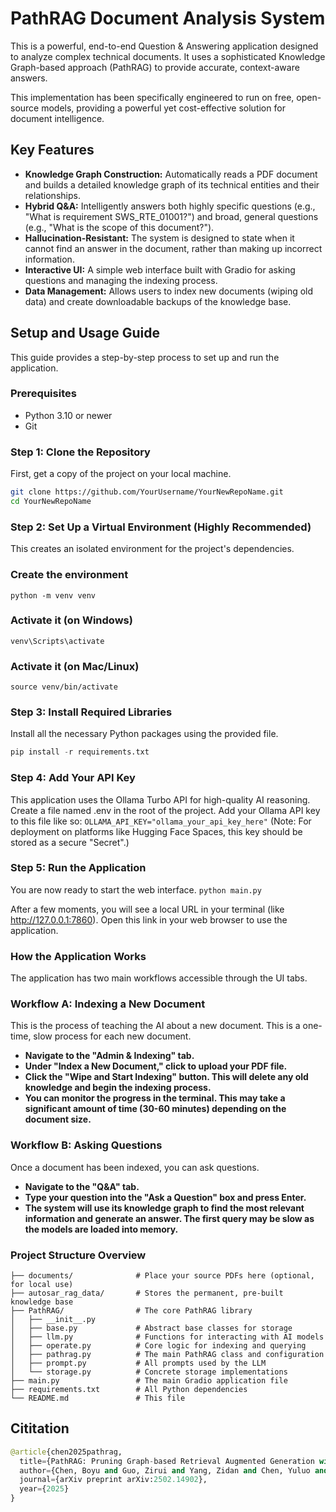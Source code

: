 # PathRAG Document Analysis System

This is a powerful, end-to-end Question & Answering application designed to analyze complex technical documents. It uses a sophisticated Knowledge Graph-based approach (PathRAG) to provide accurate, context-aware answers.

This implementation has been specifically engineered to run on free, open-source models, providing a powerful yet cost-effective solution for document intelligence.

## Key Features

- **Knowledge Graph Construction:** Automatically reads a PDF document and builds a detailed knowledge graph of its technical entities and their relationships.
- **Hybrid Q&A:** Intelligently answers both highly specific questions (e.g., "What is requirement SWS_RTE_01001?") and broad, general questions (e.g., "What is the scope of this document?").
- **Hallucination-Resistant:** The system is designed to state when it cannot find an answer in the document, rather than making up incorrect information.
- **Interactive UI:** A simple web interface built with Gradio for asking questions and managing the indexing process.
- **Data Management:** Allows users to index new documents (wiping old data) and create downloadable backups of the knowledge base.

## Setup and Usage Guide

This guide provides a step-by-step process to set up and run the application.

### Prerequisites
- Python 3.10 or newer
- Git

### Step 1: Clone the Repository
First, get a copy of the project on your local machine.
```bash
git clone https://github.com/YourUsername/YourNewRepoName.git
cd YourNewRepoName
```
### Step 2: Set Up a Virtual Environment (Highly Recommended)
This creates an isolated environment for the project's dependencies.

### Create the environment
```
python -m venv venv
```
### Activate it (on Windows)
```
venv\Scripts\activate
```
### Activate it (on Mac/Linux)
```
source venv/bin/activate
```
### Step 3: Install Required Libraries
Install all the necessary Python packages using the provided file.
```python
pip install -r requirements.txt
```
### Step 4: Add Your API Key
This application uses the Ollama Turbo API for high-quality AI reasoning.
Create a file named .env in the root of the project.
Add your Ollama API key to this file like so:
```OLLAMA_API_KEY="ollama_your_api_key_here"```
(Note: For deployment on platforms like Hugging Face Spaces, this key should be stored as a secure "Secret".)

### Step 5: Run the Application
You are now ready to start the web interface.
```python main.py```

After a few moments, you will see a local URL in your terminal (like http://127.0.0.1:7860). Open this link in your web browser to use the application.

### How the Application Works
The application has two main workflows accessible through the UI tabs.

### Workflow A: Indexing a New Document
This is the process of teaching the AI about a new document. This is a one-time, slow process for each new document.
- **Navigate to the "Admin & Indexing" tab.**
- **Under "Index a New Document," click to upload your PDF file.**
- **Click the "Wipe and Start Indexing" button. This will delete any old knowledge and begin the indexing process.**
- **You can monitor the progress in the terminal. This may take a significant amount of time (30-60 minutes) depending on the document size.**

### Workflow B: Asking Questions
Once a document has been indexed, you can ask questions.
- **Navigate to the "Q&A" tab.**
- **Type your question into the "Ask a Question" box and press Enter.**
- **The system will use its knowledge graph to find the most relevant information and generate an answer. The first query may be slow as the models are loaded into memory.**

### Project Structure Overview
```
├── documents/              # Place your source PDFs here (optional, for local use)
├── autosar_rag_data/       # Stores the permanent, pre-built knowledge base
├── PathRAG/                # The core PathRAG library
│   ├── __init__.py
│   ├── base.py             # Abstract base classes for storage
│   ├── llm.py              # Functions for interacting with AI models
│   ├── operate.py          # Core logic for indexing and querying
│   ├── pathrag.py          # The main PathRAG class and configuration
│   ├── prompt.py           # All prompts used by the LLM
│   └── storage.py          # Concrete storage implementations
├── main.py                 # The main Gradio application file
├── requirements.txt        # All Python dependencies
└── README.md               # This file
```
## Cititation

```python
@article{chen2025pathrag,
  title={PathRAG: Pruning Graph-based Retrieval Augmented Generation with Relational Paths},
  author={Chen, Boyu and Guo, Zirui and Yang, Zidan and Chen, Yuluo and Chen, Junze and Liu, Zhenghao and Shi, Chuan and Yang, Cheng},
  journal={arXiv preprint arXiv:2502.14902},
  year={2025}
}

```





